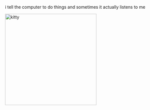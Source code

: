 i tell the computer to do things and sometimes it actually listens to me
<!--START_SECTION:update_image-->
<img src=https://raw.githubusercontent.com/sneakykestrel/sneakykestrel/main/.github/images/kitten-burger.gif height="" width="300" align=left alt=kitty />
<!--END_SECTION:update_image-->

